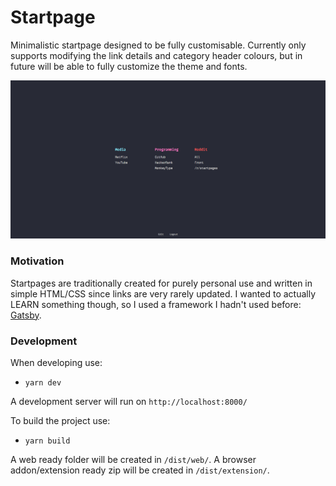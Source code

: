 # Startpage

Minimalistic startpage designed to be fully customisable. Currently only supports modifying the link details and category header colours, but in future will be able to fully customize the theme and fonts.

![Screenshot](/assets/images/screenshot-01.png)

### Motivation

Startpages are traditionally created for purely personal use and written in simple HTML/CSS since links are very rarely updated. I wanted to actually LEARN something though, so I used a framework I hadn't used before: [Gatsby](https://www.gatsbyjs.com/).

### Development

When developing use:
- `yarn dev`

A development server will run on `http://localhost:8000/`


To build the project use:
- `yarn build`

A web ready folder will be created in `/dist/web/`.
A browser addon/extension ready zip will be created in `/dist/extension/`.
